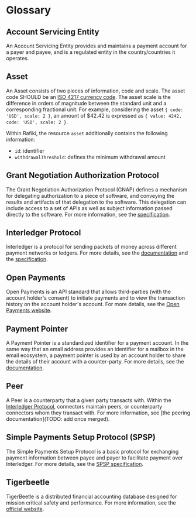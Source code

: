 # Glossary

## Account Servicing Entity

An Account Servicing Entity provides and maintains a payment account for a payer and payee, and is a regulated entity in the country/countries it operates.

## Asset

An Asset consists of two pieces of information, code and scale. The asset code SHOULD be an [ISO 4217 currency code](https://en.wikipedia.org/wiki/ISO_4217). The asset scale is the difference in orders of magnitude between the standard unit and a corresponding fractional unit. For example, considering the asset `{ code: 'USD', scale: 2 }`, an amount of $42.42 is expressed as `{ value: 4242, code: 'USD', scale: 2 }`.

Within Rafiki, the resource `asset` additionally contains the following information:

- `id`: identifier
- `withdrawalThreshold`: defines the minimum withdrawal amount

## Grant Negotiation Authorization Protocol

The Grant Negotiation Authorization Protocol (GNAP) defines a mechanism for delegating authorization to a piece of software, and conveying the results and artifacts of that delegation to the software. This delegation can include access to a set of APIs as well as subject information passed directly to the software. For more information, see the [specification](https://datatracker.ietf.org/doc/html/draft-ietf-gnap-core-protocol-12).

## Interledger Protocol

Interledger is a protocol for sending packets of money across different payment networks or ledgers. For more details, see the [documentation](https://interledger.org/developer-tools/get-started/overview/) and the [specification](https://interledger.org/rfcs/0027-interledger-protocol-4/).

## Open Payments

Open Payments is an API standard that allows third-parties (with the account holder's consent) to initiate payments and to view the transaction history on the account holder's account. For more details, see the [Open Payments website](https://openpayments.guide).

## Payment Pointer

A Payment Pointer is a standardized identifier for a payment account. In the same way that an email address provides an identifier for a mailbox in the email ecosystem, a payment pointer is used by an account holder to share the details of their account with a counter-party. For more details, see the [documentation](https://paymentpointers.org/).

## Peer

A Peer is a counterparty that a given party transacts with. Within the [Interledger Protocol](#interledger-protocol), connectors maintain peers, or counterparty connectors whom they transact with. For more information, see [the peering documentation](TODO: add once merged).

## Simple Payments Setup Protocol (SPSP)

The Simple Payments Setup Protocol is a basic protocol for exchanging payment information between payee and payer to facilitate payment over Interledger. For more details, see the [SPSP specification](https://interledger.org/rfcs/0009-simple-payment-setup-protocol).

## Tigerbeetle

TigerBeetle is a distributed financial accounting database designed for mission critical safety and performance. For more information, see the [official website](https://tigerbeetle.com/).
